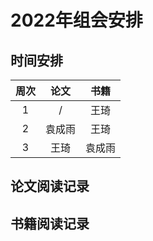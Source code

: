 # 2022年组会安排

## 时间安排

| 周次 | 论文 | 书籍 |
| :------:| :------: | :------: |
| 1 | / | 王琦 |
| 2 | 袁成雨 | 王琦 |
| 3 | 王琦 | 袁成雨 |

## 论文阅读记录

## 书籍阅读记录
